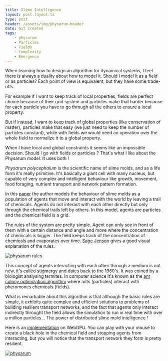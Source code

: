 ```yaml
---
title: Slime Intelligence
layout: post.layout.ts
type: post
header: /assets/img/physarum-header
date: Git Created
tags:
    - physarum
    - Particles
    - Fields
    - Complexity
    - Emergence
---
```


When learning how to design an algorithm for dynamical systems, I feel there is always a duality about how to model it. Should I model it as a field or as particles? Each point of view is equivalent, but they have some trade-offs.

For example if I want to keep track of local properties, fields are perfect choice because of their grid system and particles make that harder because for each particle you have to go through all the others to ensure a local property.

But if instead, I want to keep track of global properties (like conservation of matter), particles make that easy (we just need to keep the number of particles constant), while with fields we would need an operation over the whole field to normalize it to a global property.

When I have local and global constraints it seems like an impossible decision. Should I go with fields or particles ? That's what I like about the Physarum model. It uses both !

*Physarum polycephalum* is the scientific name of slime molds, and as a life form it's really primitive. It's basically a giant cell with many nucleus, but capable of very complex and intelligent behaviour like growth, movement, food foraging, nutrient transport and network pattern formation. 

In this [paper](https://uwe-repository.worktribe.com/output/980579) the author models the behaviour of slime molds as a population of agents that move and interact with the world by leaving a trail of chemicals. Agents do not interact with each other directly but only through the chemical trails left by others. In this model, agents are particles and the chemical field is a grid.

The rules of the system are pretty simple. Agent can only see in front of them with a certain distance and angle and move where the concentration of chemicals is bigger. The field keeps track of the concentration of chemicals and evaporates over time. [Sage Jenson](https://cargocollective.com/sagejenson/physarum) gives a good visual explanation of the rules.

![physarum rules](/assets/img/physarum-rules-big.webp)

This concept of agents interacting with each other through a medium is not new, it's called [stigmergy](https://en.wikipedia.org/wiki/Stigmergy) and dates back to the 1960's. It was coined by a biologist analysing termites. In computer science it's known as the [ant colony optimization algorithm](https://en.wikipedia.org/wiki/Ant_colony_optimization_algorithms) where ants (particles) interact with pheromones chemicals (fields).

What is remarkable about this algorithm is that although the basic rules are simple, it exhibits quite complex and efficient solutions to problems of building resilient transport networks, and the fact that agents only interact indirectly throught the field allows the simulation to run in real time with over a million particles... The power of distributed slime mold intelligence !

Here is an [implementation](/sketches/physarum/) on WebGPU. You can play with your mouse to create a black hole in the chemical field and stopping agents from interacting, but you will notice that the transport network they form is pretty resilient.

[![physarum](/assets/img/physarum-big.webp)](/sketches/physarum/)